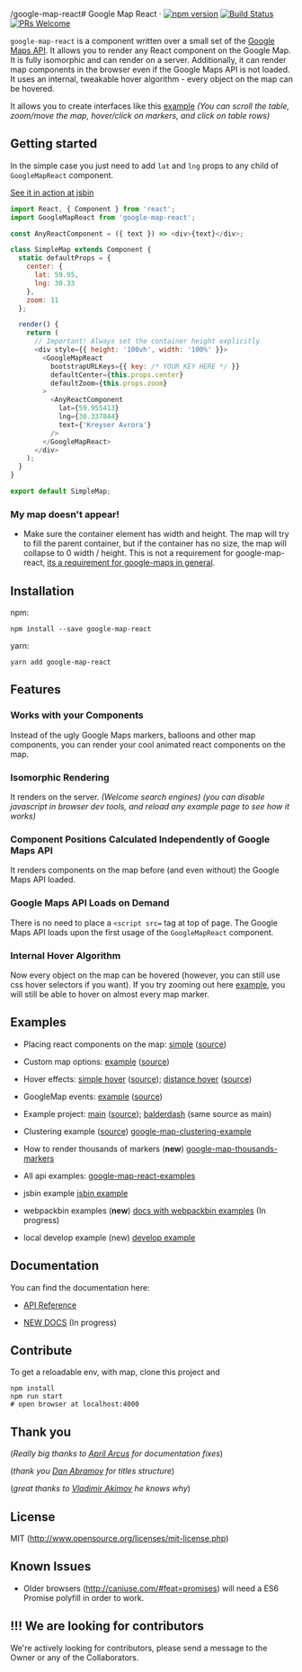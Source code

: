 /google-map-react# Google Map React &middot; [![npm version](https://badge.fury.io/js/google-map-react.svg)](http://badge.fury.io/js/google-map-react) [![Build Status](https://travis-ci.org/google-map-react/google-map-react.svg?branch=master)](https://travis-ci.org/google-map-react/google-map-react) [![PRs Welcome](https://img.shields.io/badge/PRs-welcome-brightgreen.svg)](github.com/google-map-react/google-map-react/CONTRIBUTING.md)

`google-map-react` is a component written over a small set of the [Google Maps API](https://developers.google.com/maps/). It allows you to render any React component on the Google Map. It is fully isomorphic and can render on a server. Additionally, it can render map components in the browser even if the Google Maps API is not loaded. It uses an internal, tweakable hover algorithm - every object on the map can be hovered.

It allows you to create interfaces like this [example](http://google-map-react.github.io/google-map-react/map/main) *(You can scroll the table, zoom/move the map, hover/click on markers, and click on table rows)*

## Getting started

In the simple case you just need to add `lat` and `lng` props to any child of `GoogleMapReact` component.

[See it in action at jsbin](https://jsbin.com/gaxapezowo/1/edit?js,output)

```javascript
import React, { Component } from 'react';
import GoogleMapReact from 'google-map-react';

const AnyReactComponent = ({ text }) => <div>{text}</div>;

class SimpleMap extends Component {
  static defaultProps = {
    center: {
      lat: 59.95,
      lng: 30.33
    },
    zoom: 11
  };

  render() {
    return (
      // Important! Always set the container height explicitly
      <div style={{ height: '100vh', width: '100%' }}>
        <GoogleMapReact
          bootstrapURLKeys={{ key: /* YOUR KEY HERE */ }}
          defaultCenter={this.props.center}
          defaultZoom={this.props.zoom}
        >
          <AnyReactComponent
            lat={59.955413}
            lng={30.337844}
            text={'Kreyser Avrora'}
          />
        </GoogleMapReact>
      </div>
    );
  }
}

export default SimpleMap;
```

### My map doesn't appear!

- Make sure the container element has width and height. The map will try to fill the parent container, but if the container has no size, the map will collapse to 0 width / height. This is not a requirement for google-map-react, [its a requirement for google-maps in general](https://developers.google.com/maps/documentation/javascript/tutorial).


## Installation

npm:
```
npm install --save google-map-react
```

yarn:
```
yarn add google-map-react
```

## Features

### Works with your Components

Instead of the ugly Google Maps markers, balloons and other map components, you can render your cool animated react components on the map.

### Isomorphic Rendering

It renders on the server. *(Welcome search engines)* *(you can disable javascript in browser dev tools, and reload any example page to see how it works)*

### Component Positions Calculated Independently of Google Maps API

It renders components on the map before (and even without) the Google Maps API loaded.

### Google Maps API Loads on Demand

There is no need to place a `<script src=` tag at top of page. The Google Maps API loads upon the first usage of the `GoogleMapReact` component.

### Internal Hover Algorithm

Now every object on the map can be hovered (however, you can still use css hover selectors if you want). If you try zooming out here [example](http://google-map-react.github.io/google-map-react/map/main), you will still be able to hover on almost every map marker.

## Examples

* Placing react components on the map:
[simple](http://google-map-react.github.io/google-map-react/map/simple/) ([source](https://github.com/google-map-react/google-map-react-examples/blob/master/web/flux/components/examples/x_simple/simple_map_page.jsx))

* Custom map options:
[example](http://google-map-react.github.io/google-map-react/map/options/) ([source](https://github.com/google-map-react/google-map-react-examples/blob/master/web/flux/components/examples/x_options/options_map_page.jsx))

* Hover effects:
[simple hover](http://google-map-react.github.io/google-map-react/map/simple_hover/) ([source](https://github.com/google-map-react/google-map-react-examples/blob/master/web/flux/components/examples/x_simple_hover/simple_hover_map_page.jsx));
[distance hover](http://google-map-react.github.io/google-map-react/map/distance_hover/) ([source](https://github.com/google-map-react/google-map-react-examples/blob/master/web/flux/components/examples/x_distance_hover/distance_hover_map_page.jsx))

* GoogleMap events:
[example](http://google-map-react.github.io/google-map-react/map/events/) ([source](https://github.com/google-map-react/google-map-react-examples/blob/master/web/flux/components/examples/x_events/events_map_page.jsx))

* Example project:
[main](http://google-map-react.github.io/google-map-react/map/main/) ([source](https://github.com/google-map-react/google-map-react-examples/blob/master/web/flux/components/examples/x_main/main_map_block.jsx)); [balderdash](http://google-map-react.github.io/google-map-react/map/balderdash/) (same source as main)

* Clustering example ([source](https://github.com/google-map-react/google-map-clustering-example))
[google-map-clustering-example](http://google-map-react.github.io/google-map-clustering-example/)

* How to render thousands of markers (**new**)
[google-map-thousands-markers](https://google-map-react.github.io/google-map-thousands-markers/)

* All api examples:
[google-map-react-examples](https://github.com/google-map-react/google-map-react-examples)

* jsbin example
[jsbin example](https://jsbin.com/roqutisoqu/1/edit?js,console,output)

* webpackbin examples (**new**)
[docs with webpackbin examples](./DOC.md) (In progress)

* local develop example (new)
[develop example](./develop)

## Documentation

You can find the documentation here:

- [API Reference](./API.md)

- [NEW DOCS](./DOC.md) (In progress)

## Contribute

To get a reloadable env, with map, clone this project and

```shell
npm install
npm run start
# open browser at localhost:4000
```

## Thank you

(*Really big thanks to [April Arcus](https://github.com/AprilArcus) for documentation fixes*)

(*thank you [Dan Abramov](http://gaearon.github.io/react-dnd/) for titles structure*)

(*great thanks to [Vladimir Akimov](https://github.com/b2whats) he knows why*)

## License

MIT (http://www.opensource.org/licenses/mit-license.php)

## Known Issues

* Older browsers (http://caniuse.com/#feat=promises) will need a ES6 Promise polyfill in order to work.

## !!! We are looking for contributors
We're actively looking for contributors, please send a message to the Owner or any of the Collaborators.
